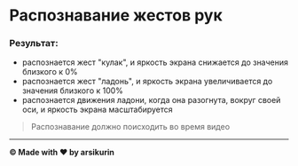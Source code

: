 # Распознавание жестов рук

### Результат:

- распознается жест "кулак", и яркость экрана снижается до значения близкого к 0%
- распознается жест "ладонь", и яркость экрана увеличивается до значения близкого к 100%
- распознается движения ладони, когда она разогнута, вокруг своей оси, и яркость экрана масштабируется

> Распознавание должно поисходить во время видео
---
**© Made with ❤️ by arsikurin**